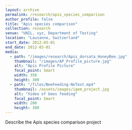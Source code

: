 ```yaml
---
layout: archive
permalink: /research/apis_species_comparison
author_profile: false
title: "Apis species comparison"
collection: research
venue: "UNIL, xyz, Department of Testing"
location: "Lausanne, Switzerland"
start_date: 2012-03-01
end_date: 2012-03-01
media:
  - path: "/images/research/Apis_dorsata_HoneyBee.jpg"
    thumbnail: "/images/AP_Profile_picture.jpg"
    alt: "Apis Profile Picture"
    focal_point: Smart
    width: 350
    height: 300
  - path: "/files/BeeFeeding-NoText.mp4"
    thumbnail: /assets/images/igem_project.jpg
    alt: "Video of bees feeding"
    focal_point: Smart
    width: 200
    height: 300
---
```


Describe the Apis species comparison project

